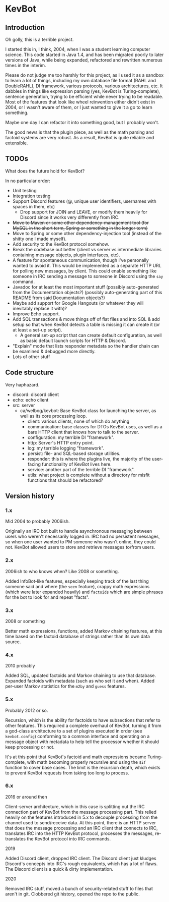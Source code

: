 # KevBot

## Introduction
Oh golly, this is a terrible project.

I started this in, I think, 2004, when I was a student learning computer science. This code started in Java 1.4, and has been migrated poorly to later versions of Java, while being expanded, refactored and rewritten numerous times in the interim.

Please do not judge me too harshly for this project, as I used it as a sandbox to learn a lot of things, including my own database file format (RAHL and DoubleRAHL), DI framework, various protocols, various architectures, etc. It dabbles in things like expression parsing (yes, KevBot is Turing-complete), sentence generation, trying to be efficient while never trying to be readable. Most of the features that look like wheel reïnvention either didn't exist in 2004, or I wasn't aware of them, or I just wanted to give it a go to learn something.

Maybe one day I can refactor it into something good, but I probably won't.

The good news is that the plugin piece, as well as the math parsing and factoid systems are very robust. As a result, KevBot is quite reliable and extensible.

## TODOs

What does the future hold for KevBot?

In no particular order:
* Unit testing
* Integration testing
* Support Discord features (@, unique user identifiers, usernames with spaces in them, etc)
  * Drop support for JOIN and LEAVE, or modify them heavily for Discord since it works very differently from IRC.
* ~~Move to Maven or some other dependency-management tool (for MySQL in the short term, Spring or something in the longer term)~~
* Move to Spring or some other dependency-injection tool (instead of the shitty one I made myself).
* Add security to the KevBot protocol somehow.
* Break the codebase out better (client vs server vs intermediate libraries containing message objects, plugin interfaces, etc).
* A feature for spontaneous communication, though I've personally wanted to avoid it. This would be implemented as a separate HTTP URL for polling new messages, by client. This could enable something like someone in IRC sending a message to someone in Discord using the `say` command.
* Javadoc for at least the most important stuff (possibly auto-generated from the Documentation objects?) (possibly auto-generating part of this README from said Documentation objects?)
* Maybe add support for Google Hangouts (or whatever they will inevitably replace it with)?
* Improve Echo support.
* Add SQL transactions & move things off of flat files and into SQL & add setup so that when KevBot detects a table is missing it can create it (or at least a set-up script).
  * A general set-up script that can create default configuration, as well as basic default launch scripts for HTTP & Discord.
* "Explain" mode that lists responder metadata so the handler chain can be examined & debugged more directly.
* Lots of other stuff

## Code structure

Very haphazard.

* discord: discord client
* echo: echo client
* src: server
  * ca/welbog/kevbot: Base KevBot class for launching the server, as well as its core processing loop.
    * client: various clients, none of which do anything
    * communication: base classes for DTOs KevBot uses, as well as a bare HTTP client that knows how to talk to the server.
    * configuration: my terrible DI "framework".
    * http: Server's HTTP entry point.
    * log: my terrible logging "framework".
    * persist: file- and SQL-based storage utilities.
    * responder: this is where the plugins live, the majority of the user-facing functionality of KevBot lives here.
    * service: another part of the terrible DI "framework".
    * utils: what project is complete without a directory for misfit functions that should be refactored?

## Version history

### 1.x

Mid 2004 to probably 2006ish.

Originally an IRC bot built to handle asynchronous messaging between users who weren't necessarily logged in.
IRC had no persistent messages, so when one user wanted to PM someone who wasn't online, they could not.
KevBot allowed users to store and retrieve messages to/from users.

### 2.x

2006ish to who knows when? Like 2008 or something.

Added InfoBot-like features, especially keeping track of the last thing someone said and where (the `seen` feature), 
crappy math expressions (which were later expanded heavily) and `factoids` which are simple phrases for the bot to look for and
repeat "facts".

### 3.x

2008 or something

Better math expressions, functions, added Markov chaining features, at this time based on the factoid database of strings rather than its own data source.

### 4.x

2010 probably

Added SQL, updated factoids and Markov chaining to use that database. Expanded factoids with metadata (such as who set it and when).
Added per-user Markov statistics for the `m2by` and `guess` features.

### 5.x

Probably 2012 or so.

Recursion, which is the ability for factoids to have subsections that refer to other features.
This required a complete overhaul of KevBot, turning it from a god-class architecture to a set of plugins executed in order (see `kevbot.config`) conforming to a common interface and operating on a message object with metadata to help tell the processor whether it should keep processing or not.

It's at this point that KevBot's factoid and math expressions became Turing-complete, with math becoming properly recursive and using
the `$if` function to cover base cases. The limit is the recursion depth, which exists to prevent KevBot requests from taking too long to process.

### 6.x

2016 or around then

Client-server architecture, which in this case is splitting out the IRC connection part of KevBot from the message processing part.
This relied heavily on the features introduced in 5.x to decouple processing from the channel used to send/receive data.
At this point, there is an HTTP server that does the message processing and an IRC client that connects to IRC, translates IRC into 
the HTTP KevBot protocol, processes the messages, re-translates the KevBot protocol into IRC commands.

2019

Added Discord client, dropped IRC client. The Discord client just kludges Discord's concepts into IRC's rough equivalents, which has a lot of flaws.
The Discord client is a quick & dirty implementation.

2020

Removed IRC stuff, moved a bunch of security-related stuff to files that aren't in git.
Clobbered git history, opened the repo to the public.
